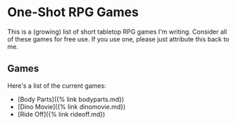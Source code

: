 # One-Shot RPG Games

This is a (growing) list of short tabletop RPG games I'm writing. Consider all
of these games for free use. If you use one, please just attribute this back to
me.

## Games

Here's a list of the current games:

* [Body Parts]({% link bodyparts.md})
* [Dino Movie]({% link dinomovie.md})
* [Ride Off]({% link rideoff.md})
